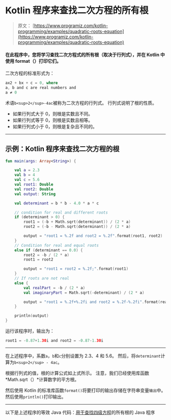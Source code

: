 # Kotlin 程序来查找二次方程的所有根

> 原文： [https://www.programiz.com/kotlin-programming/examples/quadratic-roots-equation](https://www.programiz.com/kotlin-programming/examples/quadratic-roots-equation)

#### 在此程序中，您将学习查找二次方程式的所有根（取决于行列式），并在 Kotlin 中使用 format（）打印它们。

二次方程的标准形式为：

```kt
ax2 + bx + c = 0, where
a, b and c are real numbers and
a ≠ 0

```

术语`b<sup>2</sup>-4ac`被称为二次方程的行列式。 行列式说明了根的性质。

*   如果行列式大于 0，则根是实数且不同。
*   如果行列式等于 0，则根是实数且相等。
*   如果行列式小于 0，则根是复杂且不同的。

* * *

## 示例：Kotlin 程序来查找二次方程的根

```kt
fun main(args: Array<String>) {

    val a = 2.3
    val b = 4
    val c = 5.6
    val root1: Double
    val root2: Double
    val output: String

    val determinant = b * b - 4.0 * a * c

    // condition for real and different roots
    if (determinant > 0) {
        root1 = (-b + Math.sqrt(determinant)) / (2 * a)
        root2 = (-b - Math.sqrt(determinant)) / (2 * a)

        output = "root1 = %.2f and root2 = %.2f".format(root1, root2)
    }
    // Condition for real and equal roots
    else if (determinant == 0.0) {
        root2 = -b / (2 * a)
        root1 = root2

        output = "root1 = root2 = %.2f;".format(root1)
    }
    // If roots are not real
    else {
        val realPart = -b / (2 * a)
        val imaginaryPart = Math.sqrt(-determinant) / (2 * a)

        output = "root1 = %.2f+%.2fi and root2 = %.2f-%.2fi".format(realPart, imaginaryPart, realPart, imaginaryPart)
    }

    println(output)
}
```

运行该程序时，输出为：

```kt
root1 = -0.87+1.30i and root2 = -0.87-1.30i
```

* * *

在上述程序中，系数`a`，`b`和`c`分别设置为 2.3、4 和 5.6。 然后，将`determinant`计算为`b<sup>2</sup> - 4ac`。

根据行列式的值，根的计算公式如上式所示。 注意，我们已经使用库函数 *Math.sqrt（）*计算数字的平方根。

然后使用 Kotlin 的标准库函数`format()`将要打印的输出存储在字符串变量`输出`中。 然后使用`println()`打印输出。

* * *

以下是上述程序的等效 Java 代码：[用于查找四级方程](/java-programming/examples/quadratic-roots-equation)的所有根的 Java 程序